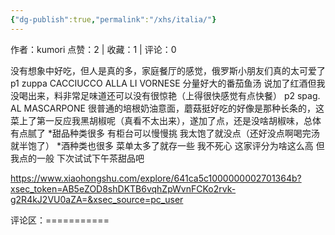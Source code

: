 ```yaml
---
{"dg-publish":true,"permalink":"/xhs/italia/"}
---
```


作者：kumori
点赞：2   |   收藏：1   |   评论：0

没有想象中好吃，但人是真的多，家庭餐厅的感觉，俄罗斯小朋友们真的太可爱了
p1 zuppa CACCIUCCO ALLA LI VORNESE 分量好大的番茄鱼汤 说加了红酒但我没喝出来，料非常足味道还可以没有很惊艳（上得很快感觉有点快餐）
p2 spag. AL MASCARPONE 很普通的培根奶油意面，蘑菇挺好吃的好像是那种长条的，这菜上了第一反应我黑胡椒呢（真看不太出来），遂加了点，还是没啥胡椒味，总体有点腻了
*甜品种类很多 有柜台可以慢慢挑 我太饱了就没点（还好没点啊喝完汤就半饱了）
*酒种类也很多 菜单太多了就存一些
我不死心 这家评分为啥这么高 但我点的一般 下次试试下午茶甜品吧

https://www.xiaohongshu.com/explore/641ca5c1000000002701364b?xsec_token=AB5eZOD8shDKTB6vqhZpWvnFCKo2rvk-g2R4kJ2VU0aZA=&xsec_source=pc_user

评论区：===========

